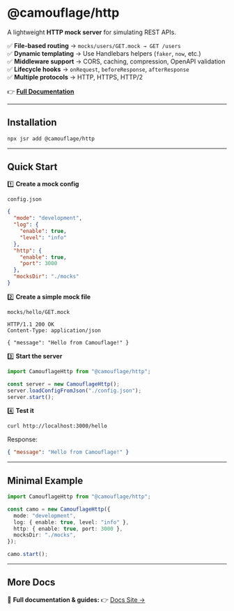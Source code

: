 # @camouflage/http

A lightweight **HTTP mock server** for simulating REST APIs.

✅ **File-based routing** → `mocks/users/GET.mock → GET /users`  
✅ **Dynamic templating** → Use Handlebars helpers (`faker`, `now`, etc.)  
✅ **Middleware support** → CORS, caching, compression, OpenAPI validation  
✅ **Lifecycle hooks** → `onRequest`, `beforeResponse`, `afterResponse`  
✅ **Multiple protocols** → HTTP, HTTPS, HTTP/2

👉 **[Full Documentation](https://camouflage-app.github.io/camouflage/)**

---

## Installation

```bash
npx jsr add @camouflage/http
```

---

## Quick Start

1️⃣ **Create a mock config**

`config.json`

```json
{
  "mode": "development",
  "log": {
    "enable": true,
    "level": "info"
  },
  "http": {
    "enable": true,
    "port": 3000
  },
  "mocksDir": "./mocks"
}
```

2️⃣ **Create a simple mock file**

`mocks/hello/GET.mock`

```http
HTTP/1.1 200 OK
Content-Type: application/json

{ "message": "Hello from Camouflage!" }
```

3️⃣ **Start the server**

```ts
import CamouflageHttp from "@camouflage/http";

const server = new CamouflageHttp();
server.loadConfigFromJson("./config.json");
server.start();
```

4️⃣ **Test it**

```bash
curl http://localhost:3000/hello
```

Response:

```json
{ "message": "Hello from Camouflage!" }
```

---

## Minimal Example

```ts
import CamouflageHttp from "@camouflage/http";

const camo = new CamouflageHttp({
  mode: "development",
  log: { enable: true, level: "info" },
  http: { enable: true, port: 3000 },
  mocksDir: "./mocks",
});

camo.start();
```

---

## More Docs

📖 **Full documentation & guides:**
👉 [Docs Site →](https://camouflage-app.github.io/camouflage/)
